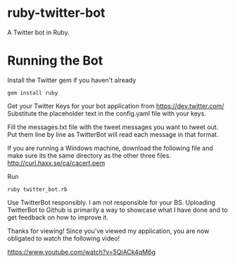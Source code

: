 ruby-twitter-bot
================

A Twitter bot in Ruby.


Running the Bot
================

Install the Twitter gem if you haven't already

``
gem install ruby
``

Get your Twitter Keys for your bot application from https://dev.twitter.com/
Substitute the placeholder text in the config.yaml file with your keys.

Fill the messages.txt file with the tweet messages you want to tweet out.
Put them line by line as TwitterBot will read each message in that format.

If you are running a Windows machine, download the following file and make sure its the same directory as the other three files.
http://curl.haxx.se/ca/cacert.pem

Run 
```
ruby twitter_bot.rb
```


Use TwitterBot responsibly. I am not responsible for your BS. Uploading TwitterBot to Github is primarily a way to showcase what I have done and to get feedback on how to improve it.


Thanks for viewing! Since you've viewed my application, you are now obligated to watch the following video!

https://www.youtube.com/watch?v=5QjACk4qM6g
